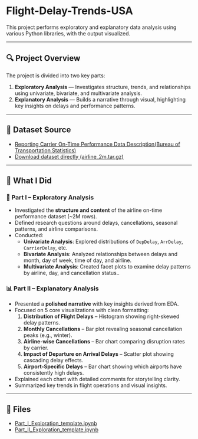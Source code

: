 # Flight-Delay-Trends-USA

This project performs exploratory and explanatory data analysis using various Python libraries, with the output visualized.

---
## 🔍 Project Overview
The project is divided into two key parts:
1. **Exploratory Analysis** — Investigates structure, trends, and relationships using univariate, bivariate, and multivariate analysis.
2. **Explanatory Analysis** — Builds a narrative through visual, highlighting key insights on delays and performance patterns.

--- 

## 🔗 Dataset Source
- [Reporting Carrier On-Time Performance Data Description(Bureau of Transportation Statistics)](https://www.transtats.bts.gov/Fields.asp?gnoyr_VQ=FGJ)
- [Download dataset directly (airline_2m.tar.gz)](https://drive.google.com/file/d/14hyGmVzJlDdqU_3K6598pWNM_n33x8lc/view?usp=sharing)

---

## 💼 What I Did

### 🔎 Part I – Exploratory Analysis
- Investigated the **structure and content** of the airline on-time performance dataset (~2M rows).
- Defined research questions around delays, cancellations, seasonal patterns, and airline comparisons.
- Conducted:
  - **Univariate Analysis**: Explored distributions of `DepDelay`, `ArrDelay`, `CarrierDelay`, etc.
  - **Bivariate Analysis**: Analyzed relationships between delays and month, day of week, time of day, and airline.
  - **Multivariate Analysis**: Created facet plots to examine delay patterns by airline, day, and cancellation status..

### 📊 Part II – Explanatory Analysis
- Presented a **polished narrative** with key insights derived from EDA.
- Focused on 5 core visualizations with clean formatting:
  1. **Distribution of Flight Delays** – Histogram showing right-skewed delay patterns.
  2. **Monthly Cancellations** – Bar plot revealing seasonal cancellation peaks (e.g., winter).
  3. **Airline-wise Cancellations** – Bar chart comparing disruption rates by carrier.
  4. **Impact of Departure on Arrival Delays** – Scatter plot showing cascading delay effects.
  5. **Airport-Specific Delays** – Bar chart showing which airports have consistently high delays.
- Explained each chart with detailed comments for storytelling clarity.
- Summarized key trends in flight operations and visual insights.
  
---

  ## 📂 Files

- [Part_I_Exploration_template.ipynb](/notebook/Part_I_exploration_template.ipynb)
- [Part_II_Exploration_template.ipynb](/notebook/Part_II_explanatory_template.ipynb)


